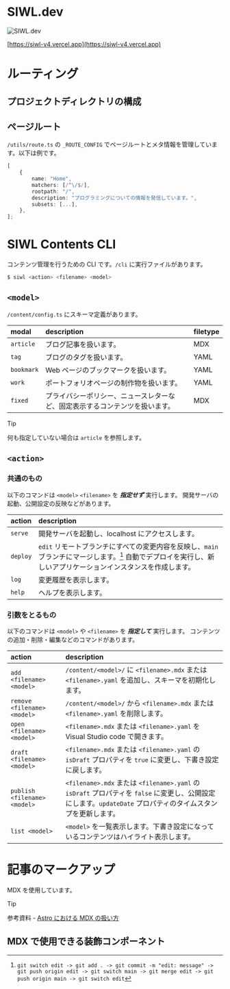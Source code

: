 # SIWL.dev

![SIWL.dev](https://siwl-v4.vercel.app/siwl-logo.svg)

[https://siwl-v4.vercel.app](https://siwl-v4.vercel.app)

# ルーティング

## プロジェクトディレクトリの構成

## ページルート

`/utils/route.ts` の `_ROUTE_CONFIG` でページルートとメタ情報を管理しています。以下は例です。

```ts
[
	{
		name: "Home",
		matchers: [/^\/$/],
		rootpath: "/",
		description: "プログラミングについての情報を発信しています。",
		subsets: [...],
	},
];
```

# SIWL Contents CLI

コンテンツ管理を行うための CLI です。`/cli` に実行ファイルがあります。

```bash
$ siwl <action> <filename> <model>
```

## `<model>`

`/content/config.ts` にスキーマ定義があります。

| modal      | description                                                                  | filetype |
| :--------- | :--------------------------------------------------------------------------- | :------- |
| `article`  | ブログ記事を扱います。                                                       | MDX      |
| `tag`      | ブログのタグを扱います。                                                     | YAML     |
| `bookmark` | Web ページのブックマークを扱います。                                         | YAML     |
| `work`     | ポートフォリオページの制作物を扱います。                                     | YAML     |
| `fixed`    | プライバシーポリシー、ニュースレターなど、固定表示するコンテンツを扱います。 | MDX      |

> [!TIP]
> 何も指定していない場合は `article` を参照します。

## `<action>`

### 共通のもの

以下のコマンドは `<model>` `<filename>` を **_指定せず_** 実行します。
開発サーバの起動、公開設定の反映などがあります。

| action   | description                                                                                                                                                     |
| :------- | :-------------------------------------------------------------------------------------------------------------------------------------------------------------- |
| `serve`  | 開発サーバを起動し、localhost にアクセスします。                                                                                                                |
| `deploy` | `edit` リモートブランチにすべての変更内容を反映し、`main` ブランチにマージします。[^1] 自動でデプロイを実行し、新しいアプリケーションインスタンスを作成します。 |
| `log`    | 変更履歴を表示します。                                                                                                                                          |
| `help`   | ヘルプを表示します。                                                                                                                                            |

[^1]: `git switch edit -> git add . -> git commit -m "edit: message" -> git push origin edit -> git switch main -> git merge edit -> git push origin main -> git switch edit`

### 引数をとるもの

以下のコマンドは `<model>` や `<filename>` を **_指定して_** 実行します。
コンテンツの追加・削除・編集などのコマンドがあります。

| action                        | description                                                                                                                                                   |
| :---------------------------- | :------------------------------------------------------------------------------------------------------------------------------------------------------------ |
| `add <filename> <model>`      | `/content/<model>/` に `<filename>.mdx` または `<filename>.yaml` を追加し、スキーマを初期化します。                                                           |
| `remove <filename> <model>`   | `/content/<model>/` から `<filename>.mdx` または `<filename>.yaml` を削除します。                                                                             |
| `open <filename> <model>`     | `<filename>.mdx` または `<filename>.yaml` を Visual Studio code で開きます。                                                                                  |
| `draft <filename> <model> `   | `<filename>.mdx` または `<filename>.yaml` の `isDraft` プロパティを `true` に変更し、下書き設定に戻します。                                                   |
| `publish <filename> <model> ` | `<filename>.mdx` または `<filename>.yaml` の `isDraft` プロパティを `false` に変更し、公開設定にします。`updateDate` プロパティのタイムスタンプを更新します。 |
| `list <model>`                | `<model>` を一覧表示します。下書き設定になっているコンテンツはハイライト表示します。                                                                          |

# 記事のマークアップ

MDX を使用しています。

> [!TIP]
> 参考資料 - [Astro における MDX の扱い方](https://docs.astro.build/ja/guides/markdown-content/#mdx%E3%81%AE%E3%81%BF%E3%81%A7%E4%BD%BF%E3%81%88%E3%82%8B%E6%A9%9F%E8%83%BD)

## MDX で使用できる装飾コンポーネント
